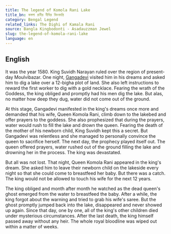 ```yaml
---
title: The legend of Komola Rani Lake
title_bn: কমলা রানীর দীঘির কিংবদন্তি
category: Bengal Legend
related_links: The Dighi of Kamala Rani
source: Bangla Kingbodonti - Asadauzzman Jewel
slug: the-legend-of-komola-rani-lake
language: en
---
```


## English

It was the year 1580. King Suvidh Narayan ruled over the region of present-day Moulvibazar. One night, [Gangadevi](<https://en.wikipedia.org/wiki/Ganga_(goddess)>) visited him in his dreams and asked him to dig a lake over a 12-bigha plot of land. She also left instructions to reward the first worker to dig with a gold necklace. Fearing the wrath of the Goddess, the king obliged and promptly had his men dig the lake. But alas, no matter how deep they dug, water did not come out of the ground.

At this stage, Gangadevi manifested in the king's dreams once more and demanded that his wife, Queen Komola Rani, climb down to the lakebed and offer prayers to the goddess. She also prophesized that during the prayers, water would rush to fill the lake and drown the queen. Fearing the death of the mother of his newborn child, King Suvidh kept this a secret. But Gangadevi was relentless and she managed to personally convince the queen to sacrifice herself. The next day, the prophecy played itself out. The queen offered prayers, water rushed out of the ground filling the lake and drowning her in the process. The king was devastated.

But all was not lost. That night, Queen Komola Rani appeared in the king's dream. She asked him to leave their newborn child on the lakeside every night so that she could come to breastfeed her baby. But there was a catch. The king would not be allowed to touch his wife for the next 12 years.

The king obliged and month after month he watched as the dead queen's ghost emerged from the water to breastfeed the baby. After a while, the king forgot about the warning and tried to grab his wife's saree. But the ghost promptly jumped back into the lake, disappeared and never showed up again. Since that day, one by one, all of the king's other children died under mysterious circumstances. After the last death, the king himself passed away without any heir. The whole royal bloodline was wiped out within a matter of weeks.
